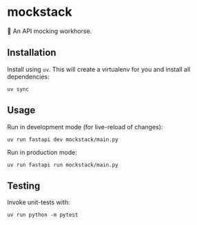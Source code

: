 # mockstack

:racehorse: An API mocking workhorse.


## Installation

Install using `uv`. This will create a virtualenv for you and install all dependencies:

    uv sync


## Usage

Run in development mode (for live-reload of changes):

    uv run fastapi dev mockstack/main.py

Run in production mode:

    uv run fastapi run mockstack/main.py


## Testing

Invoke unit-tests with:

    uv run python -m pytest
